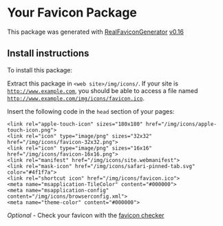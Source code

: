 # Your Favicon Package

This package was generated with [RealFaviconGenerator](https://realfavicongenerator.net/) [v0.16](https://realfavicongenerator.net/change_log#v0.16)

## Install instructions

To install this package:

Extract this package in <code>&lt;web site&gt;/img/icons/</code>. If your site is <code>http://www.example.com</code>, you should be able to access a file named <code>http://www.example.com/img/icons/favicon.ico</code>.

Insert the following code in the `head` section of your pages:

    <link rel="apple-touch-icon" sizes="180x180" href="/img/icons/apple-touch-icon.png">
    <link rel="icon" type="image/png" sizes="32x32" href="/img/icons/favicon-32x32.png">
    <link rel="icon" type="image/png" sizes="16x16" href="/img/icons/favicon-16x16.png">
    <link rel="manifest" href="/img/icons/site.webmanifest">
    <link rel="mask-icon" href="/img/icons/safari-pinned-tab.svg" color="#4f1f7a">
    <link rel="shortcut icon" href="/img/icons/favicon.ico">
    <meta name="msapplication-TileColor" content="#000000">
    <meta name="msapplication-config" content="/img/icons/browserconfig.xml">
    <meta name="theme-color" content="#000000">

*Optional* - Check your favicon with the [favicon checker](https://realfavicongenerator.net/favicon_checker)
